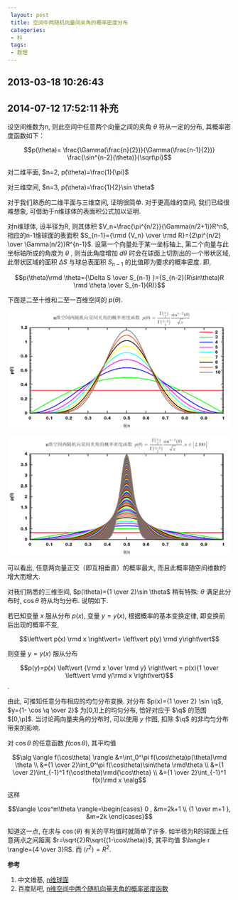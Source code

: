 ```yaml
---
 layout: post
 title: 空间中两随机向量间夹角的概率密度分布
 categories: 
 - 科
 tags:
 - 数理
---
```


## 2013-03-18 10:26:43
## 2014-07-12 17:52:11 补充

设空间维数为n, 则此空间中任意两个向量之间的夹角 $\theta$ 符从一定的分布, 其概率密度函数如下：

$$p(\theta)= \frac{\Gamma(\frac{n}{2})}{\Gamma(\frac{n-1}{2})} \frac{\sin^{n-2}(\theta)}{\sqrt\pi}$$

对二维平面, $n=2, p(\theta)=\frac{1}{\pi}$

对三维空间, $n=3, p(\theta)=\frac{1}{2}\sin \theta$

对于我们熟悉的二维平面与三维空间, 证明很简单. 对于更高维的空间, 我们已经很难想象, 可借助于n维球体的表面积公式加以证明. 

对n维球体, 设半径为R, 则其体积 $V_n=\frac{\pi^{n/2}}{\Gamma(n/2+1)}R^n$,
相应的n-1维球面的表面积 $S_{n-1}={\rmd {V_n} \over \rmd R}={2\pi^{n/2} \over \Gamma(n/2)}R^{n-1}$. 
设第一个向量处于某一坐标轴上, 第二个向量与此坐标轴所成的角度为 $\theta$ , 则当此角度增加 $d\theta$ 时会在球面上切割出的一个带状区域, 
此带状区域的面积 $\Delta S$ 与球总表面积 $S_{n-1}$ 的比值即为要求的概率密度. 即, 

$$p(\theta)\rmd \theta={\Delta S \over S_{n-1} }={S_{n-2}(R\sin\theta)R \rmd \theta \over S_{n-1}(R)}$$

下面是二至十维和二至一百维空间的 $p(\theta)$. 

![](/pic/2013-03-18_2-10.png)

![](/pic/2013-03-18_2-100.png)

可以看出, 任意两向量正交（即互相垂直）的概率最大, 而且此概率随空间维数的增大而增大. 

对我们熟悉的三维空间, $p(\theta)={1 \over 2}\sin \theta$ 稍有特殊: $\theta$ 满足此分布时, $\cos\theta$ 符从均匀分布. 说明如下.

若已知变量 $x$ 服从分布 $p(x)$, 变量 $y=y(x)$, 根据概率的基本变换定律, 即变换前后出现的概率不变, 

$$\left\vert p(x) \rmd x \right\vert= \left\vert p(y) \rmd y\right\vert$$

则变量 $y=y(x)$ 服从分布 

$$p(y)=p(x) \left\vert {\rmd x \over \rmd y} \right\vert = p(x){1 \over \left\vert \rmd y/\rmd x \right\vert}$$.

由此, 可推知任意分布相应的均匀分布变换. 对分布 $p(x)={1 \over 2} \sin \q$, $y={1- \cos \q \over 2}$ 为[0,1]上的均匀分布, 恰好对应于 $\q$ 的范围 $[0,\p]$.
当讨论两向量夹角的分布时, 可以使用 $y$ 作图, 扣除 $\q$ 的非均匀分布带来的影响.

对 $\cos\theta$ 的任意函数 $f(\cos\theta)$, 其平均值

$$\alg
\langle f(\cos\theta) \rangle &=\int_0^\pi f(\cos\theta)p(\theta)\rmd \theta \\
&={1 \over 2}\int_0^\pi f(\cos\theta)\sin\theta \rmd\theta \\
&={1 \over 2}\int_{-1}^1 f(\cos\theta)\rmd{\cos\theta} \\
&={1 \over 2}\int_{-1}^1 f(x)\rmd x
\ealg$$

这样

$$\langle \cos^m\theta \rangle=\begin{cases}
 0              , &m=2k+1  \\ 
 {1 \over m+1 }, &m=2k
\end{cases}$$

知道这一点, 在求与 $\cos(\theta)$ 有关的平均值时就简单了许多. 
如半径为R的球面上任意两点之间距离 $r=\sqrt{2}R\sqrt{(1-\cos\theta)}$, 其平均值 $\langle r \rangle={4 \over 3}R$. 而 $\langle r^2 \rangle=R^2$. 

**参考**

1. 中文维基, [n维球面](http://zh.wikipedia.org/wiki/N%E7%BB%B4%E7%90%83%E9%9D%A2)
2. 百度贴吧, [n维空间中两个随机向量夹角的概率密度函数](http://tieba.baidu.com/p/1651455266)
